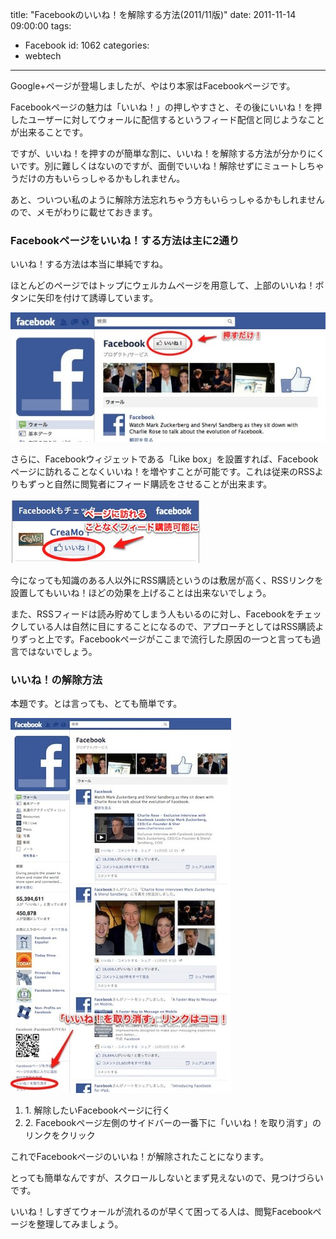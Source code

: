 title: "Facebookのいいね！を解除する方法(2011/11版)"
date: 2011-11-14 09:00:00
tags:
 - Facebook
id: 1062
categories:
 - webtech
---

Google+ページが登場しましたが、やはり本家はFacebookページです。

Facebookページの魅力は「いいね！」の押しやすさと、その後にいいね！を押したユーザーに対してウォールに配信するというフィード配信と同じようなことが出来ることです。

ですが、いいね！を押すのが簡単な割に、いいね！を解除する方法が分かりにくいです。別に難しくはないのですが、面倒でいいね！解除せずにミュートしちゃうだけの方もいらっしゃるかもしれません。

あと、ついつい私のように解除方法忘れちゃう方もいらっしゃるかもしれませんので、メモがわりに載せておきます。<!--more-->

### Facebookページをいいね！する方法は主に2通り

いいね！する方法は本当に単純ですね。

ほとんどのページではトップにウェルカムページを用意して、上部のいいね！ボタンに矢印を付けて誘導しています。

![いいね！を押すだけ！](/webtech/facebook-like-release/fb_pagelike_click.jpg "fb_pagelike_click.jpg")

さらに、Facebookウィジェットである「Like box」を設置すれば、Facebookページに訪れることなくいいね！を増やすことが可能です。これは従来のRSSよりもずっと自然に閲覧者にフィード購読をさせることが出来ます。

![Facebookウィジェットからいいね！](/webtech/facebook-like-release/fb_widget.jpg "fb_widget.jpg")

今になっても知識のある人以外にRSS購読というのは敷居が高く、RSSリンクを設置してもいいね！ほどの効果を上げることは出来ないでしょう。

また、RSSフィードは読み貯めてしまう人もいるのに対し、Facebookをチェックしている人は自然に目にすることになるので、アプローチとしてはRSS購読よりずっと上です。Facebookページがここまで流行した原因の一つと言っても過言ではないでしょう。

### いいね！の解除方法

本題です。とは言っても、とても簡単です。

![Facebook](/webtech/facebook-like-release/Facebook.jpg "Facebook.jpg")

1.  <span>1\. 解除したいFacebookページに行く</span>
2.  <span>2\. Facebookページ左側のサイドバーの一番下に「いいね！を取り消す」のリンクをクリック</span>

これでFacebookページのいいね！が解除されたことになります。

とっても簡単なんですが、スクロールしないとまず見えないので、見つけづらいです。

いいね！しすぎてウォールが流れるのが早くて困ってる人は、閲覧Facebookページを整理してみましょう。
